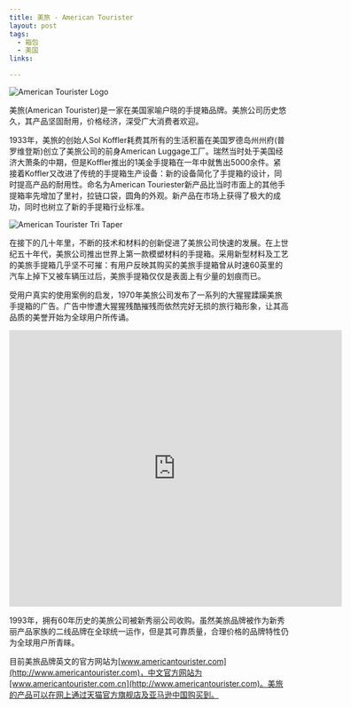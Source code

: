 ```yaml
---
title: 美旅 - American Tourister
layout: post
tags:
  - 箱包
  - 美国
links:

---
```


![American Tourister Logo](http://pinpaiku.org/media/files/2013/03/09/american_tourister_logo.jpg)

美旅(American Tourister)是一家在美国家喻户晓的手提箱品牌。美旅公司历史悠久，其产品坚固耐用，价格经济，深受广大消费者欢迎。

1933年，美旅的创始人Sol Koffler耗费其所有的生活积蓄在美国罗德岛州州府(普罗维登斯)创立了美旅公司的前身American Luggage工厂。瑞然当时处于美国经济大萧条的中期，但是Koffler推出的1美金手提箱在一年中就售出5000余件。紧接着Koffler又改进了传统的手提箱生产设备：新的设备简化了手提箱的设计，同时提高产品的耐用性。命名为American Touriester新产品比当时市面上的其他手提箱率先增加了里衬，拉链口袋，圆角的外观。新产品在市场上获得了极大的成功，同时也树立了新的手提箱行业标准。

![American Tourister Tri Taper](http://pinpaiku.org/media/files/2013/03/09/american_tourister_tri_taper.png)

在接下的几十年里，不断的技术和材料的创新促进了美旅公司快速的发展。在上世纪五十年代，美旅公司推出世界上第一款模塑材料的手提箱。采用新型材料及工艺的美旅手提箱几乎坚不可摧：有用户反映其购买的美旅手提箱曾从时速60英里的汽车上掉下又被车辆压过后，美旅手提箱仅仅是表面上有少量的划痕而已。

受用户真实的使用案例的启发，1970年美旅公司发布了一系列的大猩猩蹂躏美旅手提箱的广告。广告中惨遭大猩猩残酷摧残而依然完好无损的旅行箱形象，让其高品质的美誉开始为全球用户所传诵。

<iframe height=498 width=600 src="http://player.youku.com/embed/XNTIyMzI2Mjg4" frameborder=0 allowfullscreen></iframe>

1993年，拥有60年历史的美旅公司被新秀丽公司收购。虽然美旅品牌被作为新秀丽产品家族的二线品牌在全球统一运作，但是其可靠质量，合理价格的品牌特性仍为全球用户所青睐。

目前美旅品牌英文的官方网站为[www.americantourister.com](http://www.americantourister.com)，中文官方网站为[www.americantourister.com.cn](http://www.americantourister.com)。美旅的产品可以在网上通过天猫官方旗舰店及亚马逊中国购买到。